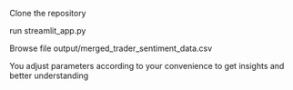 Clone the repository

run streamlit_app.py


Browse file output/merged_trader_sentiment_data.csv

You adjust parameters according to your convenience to get insights and better understanding
